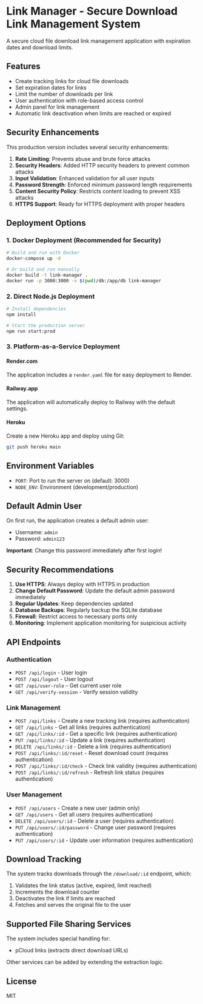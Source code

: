 # Link Manager - Secure Download Link Management System

A secure cloud file download link management application with expiration dates and download limits.

## Features

- Create tracking links for cloud file downloads
- Set expiration dates for links
- Limit the number of downloads per link
- User authentication with role-based access control
- Admin panel for link management
- Automatic link deactivation when limits are reached or expired

## Security Enhancements

This production version includes several security enhancements:

1. **Rate Limiting**: Prevents abuse and brute force attacks
2. **Security Headers**: Added HTTP security headers to prevent common attacks
3. **Input Validation**: Enhanced validation for all user inputs
4. **Password Strength**: Enforced minimum password length requirements
5. **Content Security Policy**: Restricts content loading to prevent XSS attacks
6. **HTTPS Support**: Ready for HTTPS deployment with proper headers

## Deployment Options

### 1. Docker Deployment (Recommended for Security)

```bash
# Build and run with Docker
docker-compose up -d

# Or build and run manually
docker build -t link-manager .
docker run -p 3000:3000 -v $(pwd)/db:/app/db link-manager
```

### 2. Direct Node.js Deployment

```bash
# Install dependencies
npm install

# Start the production server
npm run start:prod
```

### 3. Platform-as-a-Service Deployment

#### Render.com
The application includes a `render.yaml` file for easy deployment to Render.

#### Railway.app
The application will automatically deploy to Railway with the default settings.

#### Heroku
Create a new Heroku app and deploy using Git:
```bash
git push heroku main
```

## Environment Variables

- `PORT`: Port to run the server on (default: 3000)
- `NODE_ENV`: Environment (development/production)

## Default Admin User

On first run, the application creates a default admin user:
- Username: `admin`
- Password: `admin123`

**Important**: Change this password immediately after first login!

## Security Recommendations

1. **Use HTTPS**: Always deploy with HTTPS in production
2. **Change Default Password**: Update the default admin password immediately
3. **Regular Updates**: Keep dependencies updated
4. **Database Backups**: Regularly backup the SQLite database
5. **Firewall**: Restrict access to necessary ports only
6. **Monitoring**: Implement application monitoring for suspicious activity

## API Endpoints

### Authentication
- `POST /api/login` - User login
- `POST /api/logout` - User logout
- `GET /api/user-role` - Get current user role
- `GET /api/verify-session` - Verify session validity

### Link Management
- `POST /api/links` - Create a new tracking link (requires authentication)
- `GET /api/links` - Get all links (requires authentication)
- `GET /api/links/:id` - Get a specific link (requires authentication)
- `PUT /api/links/:id` - Update a link (requires authentication)
- `DELETE /api/links/:id` - Delete a link (requires authentication)
- `POST /api/links/:id/reset` - Reset download count (requires authentication)
- `POST /api/links/:id/check` - Check link validity (requires authentication)
- `POST /api/links/:id/refresh` - Refresh link status (requires authentication)

### User Management
- `POST /api/users` - Create a new user (admin only)
- `GET /api/users` - Get all users (requires authentication)
- `DELETE /api/users/:id` - Delete a user (requires authentication)
- `PUT /api/users/:id/password` - Change user password (requires authentication)
- `PUT /api/users/:id` - Update user information (requires authentication)

## Download Tracking

The system tracks downloads through the `/download/:id` endpoint, which:
1. Validates the link status (active, expired, limit reached)
2. Increments the download counter
3. Deactivates the link if limits are reached
4. Fetches and serves the original file to the user

## Supported File Sharing Services

The system includes special handling for:
- pCloud links (extracts direct download URLs)

Other services can be added by extending the extraction logic.

## License

MIT